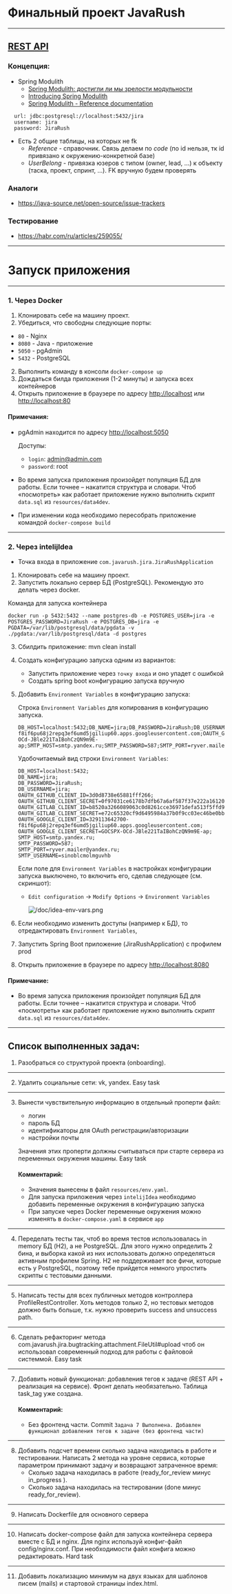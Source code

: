 # Финальный проект JavaRush

---

## [REST API](http://localhost:8080/doc)

### Концепция:

- Spring Modulith
    - [Spring Modulith: достигли ли мы зрелости модульности](https://habr.com/ru/post/701984/)
    - [Introducing Spring Modulith](https://spring.io/blog/2022/10/21/introducing-spring-modulith)
    - [Spring Modulith - Reference documentation](https://docs.spring.io/spring-modulith/docs/current-SNAPSHOT/reference/html/)

```
  url: jdbc:postgresql://localhost:5432/jira
  username: jira
  password: JiraRush
```

- Есть 2 общие таблицы, на которых не fk
    - _Reference_ - справочник. Связь делаем по _code_ (по id нельзя, тк id привязано к окружению-конкретной базе)
    - _UserBelong_ - привязка юзеров с типом (owner, lead, ...) к объекту (таска, проект, спринт, ...). FK вручную будем
      проверять

### Аналоги

- https://java-source.net/open-source/issue-trackers

### Тестирование

- https://habr.com/ru/articles/259055/

---



# Запуск приложения

---

### 1. Через Docker

1. Клонировать себе на машину проект.
2. Убедиться, что свободны следующие порты:
- `80` - Nginx
- `8080` - Java - приложение
- `5050` - pgAdmin
- `5432` - PostgreSQL

2. Выполнить команду в консоли `docker-compose up`
3. Дождаться билда приложения (1-2 минуты) и запуска всех контейнеров
4. Открыть приложение в браузере по адресу <a href="http://localhost">http://localhost</a> или <a href="http://localhost:80">http://localhost:80</a>


#### Примечания:
- pgAdmin находится по адресу <a href="http://localhost:5050">http://localhost:5050</a>
  
    Доступы:
    - `login`: admin@admin.com
    - `password`: root


- Во время запуска приложения произойдет популяция БД для работы. Если точнее – накатится структура и словари.
Чтоб «посмотреть» как работает приложение нужно выполнить скрипт `data.sql` из `resources/data4dev`.


- При изменении кода необходимо пересобрать приложение командой `docker-compose build`



-------------------------
### 2. Через intelijIdea
- Точка входа в приложение `com.javarush.jira.JiraRushApplication`

1. Клонировать себе на машину проект.
2. Запустить локально сервер БД (PostgreSQL). Рекомендую это делать через docker.

Команда для запуска контейнера 
```
docker run -p 5432:5432 --name postgres-db -e POSTGRES_USER=jira -e POSTGRES_PASSWORD=JiraRush -e POSTGRES_DB=jira -e PGDATA=/var/lib/postgresql/data/pgdata -v ./pgdata:/var/lib/postgresql/data -d postgres
``` 
3. Сбилдить приложение: mvn clean install
4. Создать конфигурацию запуска одним из вариантов: 
   - Запустить приложение через `точку входа` и оно упадет с ошибкой
   - Создать spring boot конфигурацию запуска вручную


5. Добавить `Environment Variables` в конфигурацию запуска:

    Cтрока `Environment Variables` для копирования в конфигурацию запуска.
    ```properties
    DB_HOST=localhost:5432;DB_NAME=jira;DB_PASSWORD=JiraRush;DB_USERNAME=jira;OAUTH_GITHUB_CLIENT_ID=3d0d8738e65881fff266;OAUTH_GITHUB_CLIENT_SECRET=0f97031ce6178b7dfb67a6af587f37e222a16120;OAUTH_GITLAB_CLIENT_ID=b8520a3266089063c0d8261cce36971defa513f5ffd9f9b7a3d16728fc83a494;OAUTH_GITLAB_CLIENT_SECRET=e72c65320cf9d6495984a37b0f9cc03ec46be0bb6f071feaebbfe75168117004;OAUTH_GOOGLE_CLIENT_ID=329113642700-f8if6pu68j2repq3ef6umd5jgiliup60.apps.googleusercontent.com;OAUTH_GOOGLE_CLIENT_SECRET=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;SMTP_HOST=smtp.yandex.ru;SMTP_PASSWORD=587;SMTP_PORT=ryver.mailer@yandex.ru;SMTP_USERNAME=sinoblcmolmguvhb
    ```

    Удобочитаемый вид строки `Environment Variables`:
    ```properties
    DB_HOST=localhost:5432;
    DB_NAME=jira;
    DB_PASSWORD=JiraRush;
    DB_USERNAME=jira;
    OAUTH_GITHUB_CLIENT_ID=3d0d8738e65881fff266;
    OAUTH_GITHUB_CLIENT_SECRET=0f97031ce6178b7dfb67a6af587f37e222a16120;
    OAUTH_GITLAB_CLIENT_ID=b8520a3266089063c0d8261cce36971defa513f5ffd9f9b7a3d16728fc83a494;
    OAUTH_GITLAB_CLIENT_SECRET=e72c65320cf9d6495984a37b0f9cc03ec46be0bb6f071feaebbfe75168117004;
    OAUTH_GOOGLE_CLIENT_ID=329113642700-f8if6pu68j2repq3ef6umd5jgiliup60.apps.googleusercontent.com;
    OAUTH_GOOGLE_CLIENT_SECRET=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;
    SMTP_HOST=smtp.yandex.ru;
    SMTP_PASSWORD=587;
    SMTP_PORT=ryver.mailer@yandex.ru;
    SMTP_USERNAME=sinoblcmolmguvhb
    ```

    Если поле для `Environment Variables` в настройках конфигурации запуска выключено, то включить его, сделав следующее (см. скриншот): 
    
   - `Edit configuration` -> `Modify Options` -> `Environment Variables`

     ![/doc/idea-env-vars.png](/doc/idea-env-vars.png)

6. Если необходимо изменить доступы (например к БД), то отредактировать `Environment Variables`,
7. Запустить Spring Boot приложение (JiraRushApplication) с профилем prod
8. Открыть приложение в браузере по адресу <a href="http://localhost:8080">http://localhost:8080</a>

#### Примечание:
- Во время запуска приложения произойдет популяция БД для работы. Если точнее – накатится структура и словари. 
Чтоб «посмотреть» как работает приложение нужно выполнить скрипт `data.sql` из `resources/data4dev`.

---

## Список выполненных задач:

1. Разобраться со структурой проекта (onboarding).

---

2. Удалить социальные сети: vk, yandex. Easy task

---

3. Вынести чувствительную информацию в отдельный проперти файл:
   - логин
   - пароль БД
   - идентификаторы для OAuth регистрации/авторизации
   - настройки почты

    Значения этих проперти должны считываться при старте сервера из переменных окружения машины. Easy task
    #### Комментарий:
    - Значения вынесены в файл `resources/env.yaml`. 
    - Для запуска приложения через `intelijIdea` необходимо добавить переменные окружения в конфигурацию запуска
    - При запуске через Docker переменные окружения можно изменять в `docker-compose.yaml` в сервисе `app`

---
4. Переделать тесты так, чтоб во время тестов использовалась in memory БД (H2), а не PostgreSQL. Для этого нужно определить 2 бина, и выборка какой из них использовать должно определяться активным профилем Spring. H2 не поддерживает все фичи, которые есть у PostgreSQL, поэтому тебе прийдется немного упростить скрипты с тестовыми данными.

---

5. Написать тесты для всех публичных методов контроллера ProfileRestController. Хоть методов только 2, но тестовых методов должно быть больше, т.к. нужно проверить success and unsuccess path.

---

6. Сделать рефакторинг метода com.javarush.jira.bugtracking.attachment.FileUtil#upload чтоб он использовал современный подход для работы с файловой системмой. Easy task

---

7. Добавить новый функционал: добавления тегов к задаче (REST API + реализация на сервисе). Фронт делать необязательно. Таблица task_tag уже создана.
   #### Комментарий:
   - Без фронтенд части. Commit `Задача 7 Выполнена. Добавлен функционал добавления тегов к задаче (без фронтенд части)`
---

8. Добавить подсчет времени сколько задача находилась в работе и тестировании. Написать 2 метода на уровне сервиса, которые параметром принимают задачу и возвращают затраченное время:
   - Сколько задача находилась в работе (ready_for_review минус in_progress ).
   - Сколько задача находилась на тестировании (done минус ready_for_review).

---

9. Написать Dockerfile для основного сервера

---

10. Написать docker-compose файл для запуска контейнера сервера вместе с БД и nginx. Для nginx используй конфиг-файл config/nginx.conf. При необходимости файл конфига можно редактировать. Hard task

---

11. Добавить локализацию минимум на двух языках для шаблонов писем (mails) и стартовой страницы index.html.
